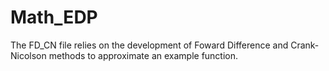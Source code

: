 # Math_EDP
 The FD_CN file relies on the development of Foward Difference and Crank-Nicolson methods to approximate an example function.
